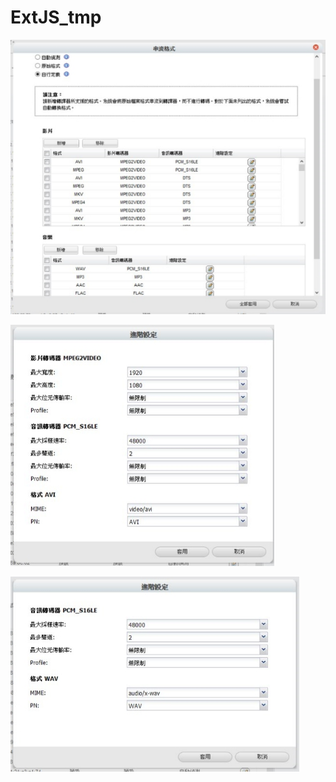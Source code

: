 # ExtJS_tmp

![image text ](https://github.com/siliallen/ExtJS_tmp/blob/master/串流格式.jpg)

![image text ](https://github.com/siliallen/ExtJS_tmp/blob/master/進階格式.jpg)

![image text ](https://github.com/siliallen/ExtJS_tmp/blob/master/進階設定.jpg)
